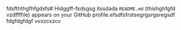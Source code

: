 fdsfththgfhfgdsfs# Hidggff-fsdsgsg itssdada `README.md` (thishghfgfd
vzdffffile) appears on your GitHub profile.efsdfsfrstsegrgsrgsregsdf
fdgfdgfdgf
vvxzcxzcv

